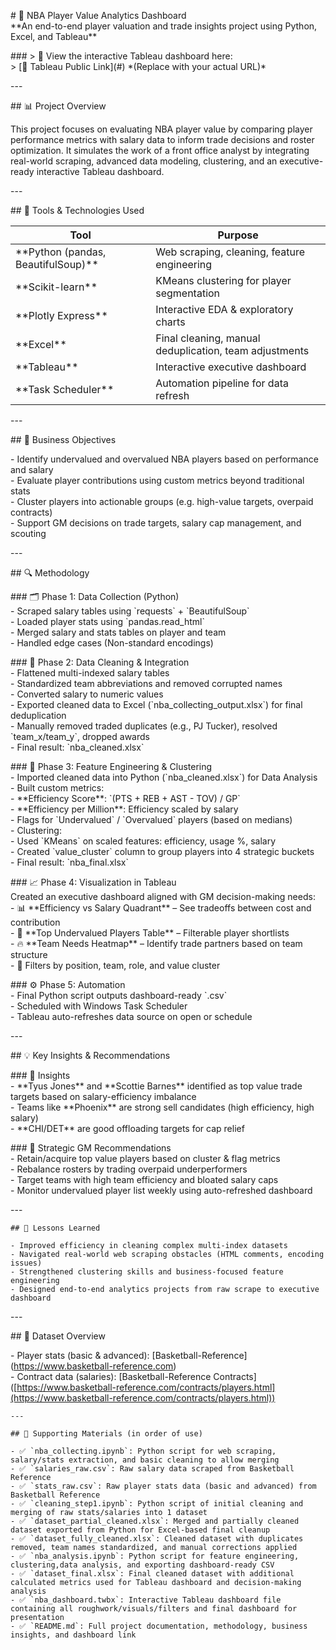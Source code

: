 \# 🏀 NBA Player Value Analytics Dashboard    
\*\*An end-to-end player valuation and trade insights project using Python, Excel, and Tableau\*\*

\#\#\# \> 🎯 View the interactive Tableau dashboard here:    
\> \[🔗 Tableau Public Link\](\#) \*(Replace with your actual URL)\*

\---

\#\# 📊 Project Overview

This project focuses on evaluating NBA player value by comparing player performance metrics with salary data to inform trade decisions and roster optimization. It simulates the work of a front office analyst by integrating real-world scraping, advanced data modeling, clustering, and an executive-ready interactive Tableau dashboard.

\---

\#\# 🧰 Tools & Technologies Used

| Tool           | Purpose                                      |  
|----------------|----------------------------------------------|  
| \*\*Python (pandas, BeautifulSoup)\*\* | Web scraping, cleaning, feature engineering |  
| \*\*Scikit-learn\*\* | KMeans clustering for player segmentation  |  
| \*\*Plotly Express\*\* | Interactive EDA & exploratory charts     |  
| \*\*Excel\*\*      | Final cleaning, manual deduplication, team adjustments |  
| \*\*Tableau\*\*    | Interactive executive dashboard              |  
| \*\*Task Scheduler\*\* | Automation pipeline for data refresh     |

\---

\#\# 🎯 Business Objectives

\- Identify undervalued and overvalued NBA players based on performance and salary  
\- Evaluate player contributions using custom metrics beyond traditional stats  
\- Cluster players into actionable groups (e.g. high-value targets, overpaid contracts)  
\- Support GM decisions on trade targets, salary cap management, and scouting

\---

\#\# 🔍 Methodology

\#\#\# 🗂 Phase 1: Data Collection (Python)  
\- Scraped salary tables using \`requests\` \+ \`BeautifulSoup\`  
\- Loaded player stats using \`pandas.read\_html\`  
\- Merged salary and stats tables on player and team  
\- Handled edge cases (Non-standard encodings)

\#\#\# 🧼 Phase 2: Data Cleaning & Integration  
\- Flattened multi-indexed salary tables  
\- Standardized team abbreviations and removed corrupted names  
\- Converted salary to numeric values  
\- Exported cleaned data to Excel (\`nba\_collecting\_output.xlsx\`) for final deduplication  
\- Manually removed traded duplicates (e.g., PJ Tucker), resolved \`team\_x/team\_y\`, dropped awards  
\- Final result: \`nba\_cleaned.xlsx\`

\#\#\# 🧪 Phase 3: Feature Engineering & Clustering  
\- Imported cleaned data into Python (\`nba\_cleaned.xlsx\`) for Data Analysis  
\- Built custom metrics:  
  \- \*\*Efficiency Score\*\*: \`(PTS \+ REB \+ AST \- TOV) / GP\`  
  \- \*\*Efficiency per Million\*\*: Efficiency scaled by salary  
  \- Flags for \`Undervalued\` / \`Overvalued\` players (based on medians)  
\- Clustering:  
  \- Used \`KMeans\` on scaled features: efficiency, usage %, salary  
  \- Created \`value\_cluster\` column to group players into 4 strategic buckets  
\- Final result: \`nba\_final.xlsx\`

\#\#\# 📈 Phase 4: Visualization in Tableau  
Created an executive dashboard aligned with GM decision-making needs:  
\- 📊 \*\*Efficiency vs Salary Quadrant\*\* – See tradeoffs between cost and contribution  
\- 🎯 \*\*Top Undervalued Players Table\*\* – Filterable player shortlists  
\- 🔥 \*\*Team Needs Heatmap\*\* – Identify trade partners based on team structure  
\- 📍 Filters by position, team, role, and value cluster

\#\#\# ⚙️ Phase 5: Automation  
\- Final Python script outputs dashboard-ready \`.csv\`  
\- Scheduled with Windows Task Scheduler  
\- Tableau auto-refreshes data source on open or schedule

\---

\#\# 💡 Key Insights & Recommendations

\#\#\# 🔎 Insights  
\- \*\*Tyus Jones\*\* and \*\*Scottie Barnes\*\* identified as top value trade targets based on salary-efficiency imbalance  
\- Teams like \*\*Phoenix\*\* are strong sell candidates (high efficiency, high salary)  
\- \*\*CHI/DET\*\* are good offloading targets for cap relief

\#\#\# 🧠 Strategic GM Recommendations  
\- Retain/acquire top value players based on cluster & flag metrics  
\- Rebalance rosters by trading overpaid underperformers  
\- Target teams with high team efficiency and bloated salary caps  
\- Monitor undervalued player list weekly using auto-refreshed dashboard

\---

`## 📘 Lessons Learned`

`- Improved efficiency in cleaning complex multi-index datasets`  
`- Navigated real-world web scraping obstacles (HTML comments, encoding issues)`  
`- Strengthened clustering skills and business-focused feature engineering`  
`- Designed end-to-end analytics projects from raw scrape to executive dashboard`

\---

\#\# 📂 Dataset Overview

\- Player stats (basic & advanced): \[Basketball-Reference\](https://www.basketball-reference.com)  
\- Contract data (salaries): \[Basketball-Reference Contracts\]([https://www.basketball-reference.com/contracts/players.html](https://www.basketball-reference.com/contracts/players.html))

`---`

`## 📄 Supporting Materials (in order of use)`

``- ✅ `nba_collecting.ipynb`: Python script for web scraping, salary/stats extraction, and basic cleaning to allow merging``  
``- ✅ `salaries_raw.csv`: Raw salary data scraped from Basketball Reference``  
``- ✅ `stats_raw.csv`: Raw player stats data (basic and advanced) from Basketball Reference``  
``- ✅ `cleaning_step1.ipynb`: Python script of initial cleaning and merging of raw stats/salaries into 1 dataset``  
``- ✅ `dataset_partial_cleaned.xlsx`: Merged and partially cleaned dataset exported from Python for Excel-based final cleanup``  
``- ✅ `dataset_fully_cleaned.xlsx`: Cleaned dataset with duplicates removed, team names standardized, and manual corrections applied``  
``- ✅ `nba_analysis.ipynb`: Python script for feature engineering, clustering,data analysis, and exporting dashboard-ready CSV``  
``- ✅ `dataset_final.xlsx`: Final cleaned dataset with additional calculated metrics used for Tableau dashboard and decision-making analysis``  
``- ✅ `nba_dashboard.twbx`: Interactive Tableau dashboard file containing all roughwork/visuals/filters and final dashboard for presentation``  
``- ✅ `README.md`: Full project documentation, methodology, business insights, and dashboard link``
